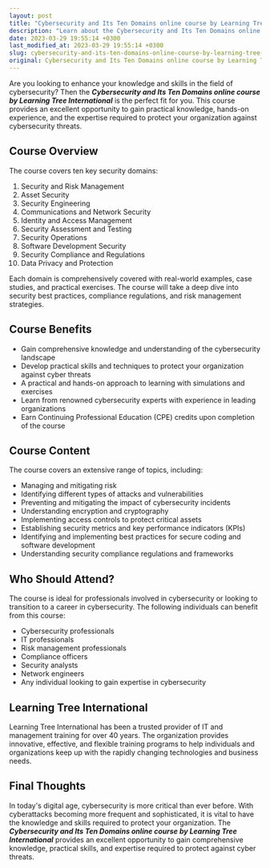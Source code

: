 ```yaml
---
layout: post
title: "Cybersecurity and Its Ten Domains online course by Learning Tree International"
description: "Learn about the Cybersecurity and Its Ten Domains online course offered by Learning Tree International to enhance your knowledge and skills in cybersecurity."
date: 2023-03-29 19:55:14 +0300
last_modified_at: 2023-03-29 19:55:14 +0300
slug: cybersecurity-and-its-ten-domains-online-course-by-learning-tree-international
original: Cybersecurity and Its Ten Domains online course by Learning Tree International
---
```


Are you looking to enhance your knowledge and skills in the field of cybersecurity? Then the ***Cybersecurity and Its Ten Domains online course by Learning Tree International*** is the perfect fit for you. This course provides an excellent opportunity to gain practical knowledge, hands-on experience, and the expertise required to protect your organization against cybersecurity threats.

## Course Overview

The course covers ten key security domains: 

1. Security and Risk Management
2. Asset Security
3. Security Engineering
4. Communications and Network Security
5. Identity and Access Management
6. Security Assessment and Testing
7. Security Operations
8. Software Development Security
9. Security Compliance and Regulations
10. Data Privacy and Protection

Each domain is comprehensively covered with real-world examples, case studies, and practical exercises. The course will take a deep dive into security best practices, compliance regulations, and risk management strategies.

## Course Benefits

- Gain comprehensive knowledge and understanding of the cybersecurity landscape
- Develop practical skills and techniques to protect your organization against cyber threats
- A practical and hands-on approach to learning with simulations and exercises
- Learn from renowned cybersecurity experts with experience in leading organizations
- Earn Continuing Professional Education (CPE) credits upon completion of the course

## Course Content

The course covers an extensive range of topics, including:

- Managing and mitigating risk
- Identifying different types of attacks and vulnerabilities
- Preventing and mitigating the impact of cybersecurity incidents
- Understanding encryption and cryptography
- Implementing access controls to protect critical assets
- Establishing security metrics and key performance indicators (KPIs)
- Identifying and implementing best practices for secure coding and software development
- Understanding security compliance regulations and frameworks

## Who Should Attend?

The course is ideal for professionals involved in cybersecurity or looking to transition to a career in cybersecurity. The following individuals can benefit from this course:

- Cybersecurity professionals
- IT professionals
- Risk management professionals
- Compliance officers
- Security analysts
- Network engineers
- Any individual looking to gain expertise in cybersecurity

## Learning Tree International

Learning Tree International has been a trusted provider of IT and management training for over 40 years. The organization provides innovative, effective, and flexible training programs to help individuals and organizations keep up with the rapidly changing technologies and business needs.

## Final Thoughts

In today's digital age, cybersecurity is more critical than ever before. With cyberattacks becoming more frequent and sophisticated, it is vital to have the knowledge and skills required to protect your organization. The ***Cybersecurity and Its Ten Domains online course by Learning Tree International*** provides an excellent opportunity to gain comprehensive knowledge, practical skills, and expertise required to protect against cyber threats.